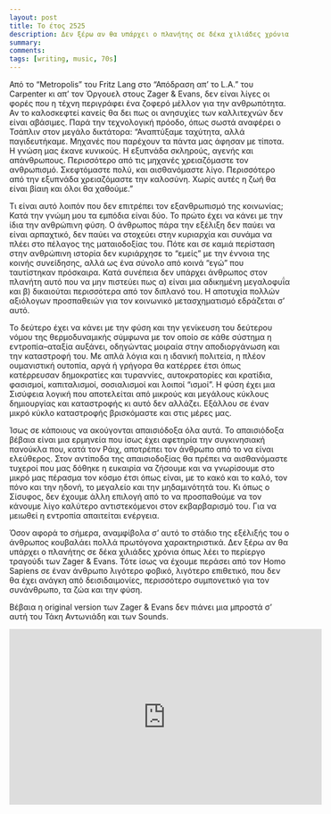 ```yaml
---
layout: post
title: Το έτος 2525
description: Δεν ξέρω αν θα υπάρχει ο πλανήτης σε δέκα χιλιάδες χρόνια όπως λέει το περίεργο τραγούδι των Zager & Evans. Τότε ίσως να έχουμε περάσει από τον Homo Sapiens σε έναν άνθρωπο λιγότερο φοβικό, λιγότερο επιθετικό, που δεν θα έχει ανάγκη από δεισιδαιμονίες, περισσότερο συμπονετικό για τον συνάνθρωπο, τα ζώα και την φύση.
summary: 
comments: 
tags: [writing, music, 70s]
---
```


Από το “Metropolis” του Fritz Lang στο “Απόδραση απ’ το L.A.” του Carpenter κι απ’ τον Όργουελ στους Zager & Evans, δεν είναι λίγες οι φορές που η τέχνη περιγράφει ένα ζοφερό μέλλον για την ανθρωπότητα. Αν το καλοσκεφτεί κανείς θα δει πως οι ανησυχίες των καλλιτεχνών δεν είναι αβάσιμες. Παρά την τεχνολογική πρόοδο, όπως σωστά αναφέρει ο Τσάπλιν στον μεγάλο δικτάτορα: “Αναπτύξαμε ταχύτητα, αλλά παγιδευτήκαμε. Μηχανές που παρέχουν τα πάντα μας άφησαν με τίποτα. Η γνώση μας έκανε κυνικούς. Η εξυπνάδα σκληρούς, αγενής και απάνθρωπους. Περισσότερο από τις μηχανές χρειαζόμαστε τον ανθρωπισμό. Σκεφτόμαστε πολύ, και αισθανόμαστε λίγο. Περισσότερο από την εξυπνάδα χρειαζόμαστε την καλοσύνη. Χωρίς αυτές η ζωή θα είναι βίαιη και όλοι θα χαθούμε.”

Τι είναι αυτό λοιπόν που δεν επιτρέπει τον εξανθρωπισμό της κοινωνίας; Κατά την γνώμη μου τα εμπόδια είναι δύο. Το πρώτο έχει να κάνει με την ίδια την ανθρώπινη φύση. Ο άνθρωπος πάρα την εξέλιξη δεν παύει να είναι αρπαχτικό, δεν παύει να στοχεύει στην κυριαρχία και συνάμα να πλέει στο πέλαγος της ματαιοδοξίας του. Πότε και σε καμιά περίσταση στην ανθρώπινη ιστορία δεν κυριάρχησε το “εμείς” με την έννοια της κοινής συνείδησης, αλλά ως ένα σύνολο από κοινά “εγώ” που ταυτίστηκαν πρόσκαιρα. Κατά συνέπεια δεν υπάρχει άνθρωπος στον πλανήτη αυτό που να μην πιστεύει πως α) είναι μια αδικημένη μεγαλοφυΐα και β) δικαιούται περισσότερα από τον διπλανό του. Η αποτυχία πολλών αξιόλογων προσπαθειών για τον κοινωνικό μετασχηματισμό εδράζεται σ’ αυτό. 

Το δεύτερο έχει να κάνει με την φύση και την γενίκευση του δεύτερου νόμου της θερμοδυναμικής σύμφωνα με τον οποίο σε κάθε σύστημα η εντροπία–αταξία αυξάνει, οδηγώντας μοιραία στην αποδιοργάνωση και την καταστροφή του. Με απλά λόγια και η ιδανική πολιτεία, η πλέον ουμανιστική ουτοπία, αργά ή γρήγορα θα κατέρρεε έτσι όπως κατέρρευσαν δημοκρατίες και τυραννίες, αυτοκρατορίες και κρατίδια, φασισμοί, καπιταλισμοί, σοσιαλισμοί και λοιποί “ισμοί”. Η φύση έχει μια Σισύφεια λογική που αποτελείται από μικρούς και μεγάλους κύκλους δημιουργίας και καταστροφής κι αυτό δεν αλλάζει. Εξάλλου σε έναν μικρό κύκλο καταστροφής βρισκόμαστε και στις μέρες μας.

Ίσως σε κάποιους να ακούγονται απαισιόδοξα όλα αυτά. Το απαισιόδοξα βέβαια είναι μια ερμηνεία που ίσως έχει αφετηρία την συγκινησιακή πανούκλα που, κατά τον Ράιχ, αποτρέπει τον άνθρωπο από το να είναι ελεύθερος. Στον αντίποδα της απαισιοδοξίας θα πρέπει να αισθανόμαστε τυχεροί που μας δόθηκε η ευκαιρία να ζήσουμε και να γνωρίσουμε στο μικρό μας πέρασμα τον κόσμο έτσι όπως είναι, με το κακό και το καλό, τον πόνο και την ηδονή, το μεγαλείο και την μηδαμινότητά του. Κι όπως ο Σίσυφος, δεν έχουμε άλλη επιλογή από το να προσπαθούμε να τον κάνουμε λίγο καλύτερο αντιστεκόμενοι στον εκβαρβαρισμό του. Για να μειωθεί η εντροπία απαιτείται ενέργεια.

Όσον αφορά το σήμερα, αναμφίβολα σ’ αυτό το στάδιο της εξέλιξής του ο άνθρωπος κουβαλάει πολλά πρωτόγονα χαρακτηριστικά. Δεν ξέρω αν θα υπάρχει ο πλανήτης σε δέκα χιλιάδες χρόνια όπως λέει το περίεργο τραγούδι των Zager & Evans. Τότε ίσως να έχουμε περάσει από τον Homo Sapiens σε έναν άνθρωπο λιγότερο φοβικό, λιγότερο επιθετικό, που δεν θα έχει ανάγκη από δεισιδαιμονίες, περισσότερο συμπονετικό για τον συνάνθρωπο, τα ζώα και την φύση.

Βέβαια η original version των Zager & Evans δεν πιάνει μια μπροστά σ’ αυτή του Τάκη Αντωνιάδη και των Sounds.

<div class="youtube-embed-container">
	<iframe width="560" height="315" src="https://www.youtube.com/embed/-cn0dvl1qtI" title="YouTube video player" frameborder="0" allow="accelerometer; autoplay; clipboard-write; encrypted-media; gyroscope; picture-in-picture" allowfullscreen></iframe>
</div>